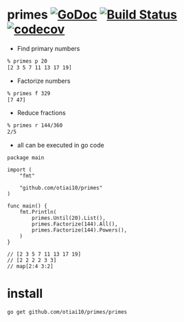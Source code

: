 primes  [![GoDoc](https://godoc.org/github.com/otiai10/primes?status.svg)](https://godoc.org/github.com/otiai10/primes) [![Build Status](https://travis-ci.org/otiai10/primes.svg?branch=master)](https://travis-ci.org/otiai10/primes) [![codecov](https://codecov.io/gh/otiai10/primes/branch/master/graph/badge.svg)](https://codecov.io/gh/otiai10/primes)
==========

- Find primary numbers
```sh
% primes p 20
[2 3 5 7 11 13 17 19]
```
- Factorize numbers
```sh
% primes f 329
[7 47]
```
- Reduce fractions
```sh
% primes r 144/360
2/5
```

- all can be executed in go code
```
package main

import (
	"fmt"

	"github.com/otiai10/primes"
)

func main() {
	fmt.Println(
		primes.Until(20).List(),
		primes.Factorize(144).All(),
		primes.Factorize(144).Powers(),
	)
}

// [2 3 5 7 11 13 17 19]
// [2 2 2 2 3 3]
// map[2:4 3:2]
```

# install

```sh
go get github.com/otiai10/primes/primes
```
